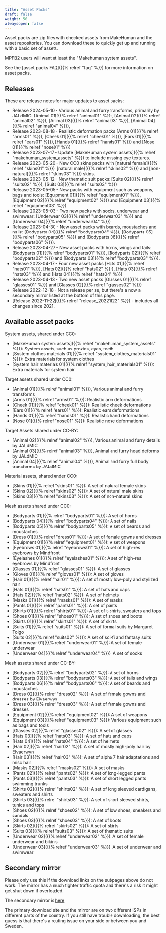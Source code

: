 ```yaml
---
title: "Asset Packs"
draft: false
weight: 50
alwaysopen: false
---
```


Asset packs are zip files with checked assets from MakeHuman and the asset repositories. You can download these to quickly get up and running with a basic set of assets.

MPFB2 users will want at least the "Makehuman system assets".

See the [asset packs FAQ]({{% relref "faq" %}}) for more information on asset packs.

## Releases

These are release notes for major updates to asset packs:

* Release 2024-05-10 - Various animal and furry transforms, primarily by JALdMIC: [Animal 01]({{% relref "animal01" %}}), [Animal 02]({{% relref "animal02" %}}), [Animal 03]({{% relref "animal03" %}}), [Animal 04]({{% relref "animal04" %}}), 
* Release 2023-08-18 - Realistic deformation packs [Arms 01]({{% relref "arms01" %}}), [Cheek 01]({{% relref "cheek01" %}}), [Ears 01]({{% relref "ears01" %}}), [Hands 01]({{% relref "hands01" %}}) and [Nose 01]({{% relref "nose01" %}})
* Release 2023-07-17 - Update [MakeHuman system assets]({{% relref "makehuman_system_assets" %}}) to include missing eye textures. 
* Release 2023-05-20 - New CC0 skins packs with [natural female]({{% relref "skins01" %}}), [natural male]({{% relref "skins02" %}}) and [non-natural]({{% relref "skins03" %}}) skins.
* Release 2023-05-12 - New thematic suit packs: [Suits 02]({{% relref "suits02" %}}), [Suits 03]({{% relref "suits03" %}})
* Release 2023-05-05 - New packs with equipment such as weapons, bags and tools: [Equipment 01]({{% relref "equipment01" %}}), [Equipment 02]({{% relref "equipment02" %}}) and [Equipment 03]({{% relref "equipment03" %}})
* Release 2023-05-03 - Two new packs with socks, underwear and swimwear: [Underwear 03]({{% relref "underwear03" %}}) and [Underwear 04]({{% relref "underwear04" %}})
* Release 2023-04-30 - New asset packs with beards, moustaches and nails: [Bodyparts 04]({{% relref "bodyparts04" %}}), [Bodyparts 05]({{% relref "bodyparts05" %}}) and [Bodyparts 06]({{% relref "bodyparts06" %}}).
* Release 2023-04-27 - New asset packs with horns, wings and tails: [Bodyparts 01]({{% relref "bodyparts01" %}}), [Bodyparts 02]({{% relref "bodyparts02" %}}) and [Bodyparts 03]({{% relref "bodyparts03" %}}).
* Release 2023-04-17 - Four new asset packs [Hats 01]({{% relref "hats01" %}}), [Hats 02]({{% relref "hats02" %}}), [Hats 03]({{% relref "hats03" %}}) and [Hats 04]({{% relref "hats04" %}})
* Release 2023-04-13 - Two new asset packs [Glasses 01]({{% relref "glasses01" %}}) and [Glasses 02]({{% relref "glasses02" %}})
* Release 2022-12-18 - Not a release per se, but there's a now a secondary mirror listed at the bottom of this page.
* [Release 2022-11-22]({{% relref "release_20221122" %}}) - includes all changes since 2021.

## Available asset packs

System assets, shared under CC0:

* [MakeHuman system assets]({{% relref "makehuman_system_assets" %}}): System assets, such as proxies, eyes, teeth...
* [System clothes materials 01]({{% relref "system_clothes_materials01" %}}): Extra materials for system clothes
* [System hair materials 01]({{% relref "system_hair_materials01" %}}): Extra materials for system hair

Target assets shared under CC0:

* [Animal 01]({{% relref "animal01" %}}), Various animal and furry transforms
* [Arms 01]({{% relref "arms01" %}}): Realistic arm deformations
* [Cheek 01]({{% relref "cheek01" %}}): Realistic cheek deformations
* [Ears 01]({{% relref "ears01" %}}): Realistic ears deformations
* [Hands 01]({{% relref "hands01" %}}): Realistic hand deformations
* [Nose 01]({{% relref "nose01" %}}): Realistic nose deformations

Target Assets shared under CC-BY: 

* [Animal 02]({{% relref "animal02" %}}), Various animal and furry details by JALdMIC
* [Animal 03]({{% relref "animal03" %}}), Animal and furry head deforms by JALdMIC
* [Animal 04]({{% relref "animal04" %}}), Animal and furry full body transforms by JALdMIC

Material assets, shared under CC0:

* [Skins 01]({{% relref "skins01" %}}): A set of natural female skins
* [Skins 02]({{% relref "skins02" %}}): A set of natural male skins
* [Skins 03]({{% relref "skins03" %}}): A set of non-natural skins

Mesh assets shared under CC0:

* [Bodyparts 01]({{% relref "bodyparts01" %}}): A set of horns
* [Bodyparts 04]({{% relref "bodyparts04" %}}): A set of nails
* [Bodyparts 05]({{% relref "bodyparts05" %}}): A set of beards and moustaches
* [Dress 01]({{% relref "dress01" %}}): A set of female gowns and dresses
* [Equipment 01]({{% relref "equipment01" %}}): A set of weapons
* [Eyebrows 01]({{% relref "eyebrows01" %}}): A set of high-res eyebrows by Mindfront
* [Eyelashes 01]({{% relref "eyelashes01" %}}): A set of high-res eyebrows by Mindfront
* [Glasses 01]({{% relref "glasses01" %}}): A set of glasses
* [Gloves 01]({{% relref "gloves01" %}}): A set of gloves
* [Hair 01]({{% relref "hair01" %}}): A set of mostly low-poly and stylized hair
* [Hats 01]({{% relref "hats01" %}}): A set of hats and caps
* [Hats 02]({{% relref "hats02" %}}): A set of helmets
* [Masks 01]({{% relref "masks01" %}}): A set of masks
* [Pants 01]({{% relref "pants01" %}}): A set of pants
* [Shirts 01]({{% relref "shirts01" %}}): A set of t-shirts, sweaters and tops
* [Shoes 01]({{% relref "shoes01" %}}): A set of shoes and boots
* [Skirts 01]({{% relref "skirts01" %}}): A set of skirts
* [Suits 01]({{% relref "suits01" %}}): A set of formal suits by Margaret Toigo
* [Suits 02]({{% relref "suits02" %}}): A set of sci-fi and fantasy suits
* [Underwear 01]({{% relref "underwear01" %}}): A set of female underwear
* [Underwear 04]({{% relref "underwear04" %}}): A set of socks

Mesh assets shared under CC-BY:

* [Bodyparts 02]({{% relref "bodyparts02" %}}): A set of horns
* [Bodyparts 03]({{% relref "bodyparts03" %}}): A set of tails and wings
* [Bodyparts 06]({{% relref "bodyparts06" %}}): A set of beards and moustaches
* [Dress 02]({{% relref "dress02" %}}): A set of female gowns and dresses by Elvaerwyn
* [Dress 03]({{% relref "dress03" %}}): A set of female gowns and dresses
* [Equipment 02]({{% relref "equipment02" %}}): A set of weapons
* [Equipment 03]({{% relref "equipment03" %}}): Various equipment such as bags and tools
* [Glasses 02]({{% relref "glasses02" %}}): A set of glasses
* [Hats 03]({{% relref "hats03" %}}): A set of hats and caps
* [Hats 04]({{% relref "hats04" %}}): A set of helmets
* [Hair 02]({{% relref "hair02" %}}): A set of mostly high-poly hair by Elvaerwyn
* [Hair 03]({{% relref "hair03" %}}): A set of alpha 7 hair adaptations and misc hair
* [Masks 02]({{% relref "masks02" %}}): A set of masks
* [Pants 02]({{% relref "pants02" %}}): A set of long-legged pants
* [Pants 03]({{% relref "pants03" %}}): A set of short legged pants swimming trunks
* [Shirts 02]({{% relref "shirts02" %}}): A set of long sleeved cardigans, sweaters and shirts
* [Shirts 03]({{% relref "shirts03" %}}): A set of short sleeved shirts, tunics and tops
* [Shoes 02]({{% relref "shoes02" %}}): A set of low shoes, sneakers and sandals
* [Shoes 03]({{% relref "shoes03" %}}): A set of boots
* [Skirts 02]({{% relref "skirts02" %}}): A set of skirts
* [Suits 03]({{% relref "suits03" %}}): A set of thematic suits
* [Underwear 02]({{% relref "underwear02" %}}): A set of female underwear and bikinis
* [Underwear 03]({{% relref "underwear03" %}}): A set of underwear and swimwear

## Secondary mirror

Please only use this if the download links on the subpages above do not work. The mirror has a much tighter traffic quota and there's a risk it might
get shut down if overloaded. 

The secondary mirror is [here](http://files2.makehumancommunity.org)

The primary download site and the mirror are on two different ISPs in different parts of the country. If you still have trouble downloading, the best 
guess is that there's a routing issue on your side or between you and Sweden.

